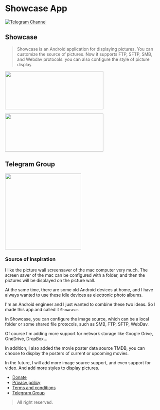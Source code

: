 # Showcase App



[![Telegram Channel](https://img.shields.io/badge/showcase-telegram-blue?style=flat&logo=telegram)](https://t.me/showcase_app_release)



## Showcase

> Showcase is an Android application for displaying pictures. You can customize the source of pictures. Now it supports FTP, SFTP, SMB, and Webdav protocols. you can also configure the style of picture display.

[<img src="/doc/images/google-play-badge.png" width="323" height="125" />](https://play.google.com/store/apps/details?id=com.alpha.showcase)

[<img src="/doc/images//github-badge.png" width="323" height="125" />](https://github.com/mrjoechen/ShowcaseApp/releases/latest)


## Telegram Group

[<img src="/doc/images/showcase_telegram_group.jpg" width="250" height="250" />](https://t.me/showcase_app_group)

### Source of inspiration


I like the picture wall screensaver of the mac computer very much. The screen saver of the mac can be configured with a folder, and then the pictures will be displayed on the picture wall.

At the same time, there are some old Android devices at home, and I have always wanted to use these idle devices as electronic photo albums. 

I'm an Android engineer and I just wanted to combine these two ideas. So I made this app and called it `Showcase`.

In Showcase, you can configure the image source, which can be a local folder or some shared file protocols, such as SMB, FTP, SFTP, WebDav.

Of course I'm adding more support for network storage like Google Grive, OneDrive, DropBox...

In addition, I also added the movie poster data source TMDB, you can choose to display the posters of current or upcoming movies.

In the future, I will add more image source support, and even support for video. And add more styles to display pictures.


- [Donate](https://mrjoechen.github.io/ShowcaseApp/donate)
- [Privacy policy](https://mrjoechen.github.io/ShowcaseApp/privacypolicy)
- [Terms and conditions](https://mrjoechen.github.io/ShowcaseApp/termsconditions)
- [Telegram Group](https://t.me/showcase_app_group)


> All right reserved.
